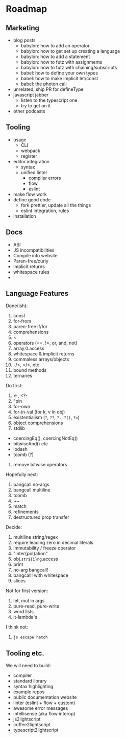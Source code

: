 
# Roadmap

## Marketing

- blog posts
  - babylon: how to add an operator
  - babylon: how to get set up creating a language
  - babylon: how to add a statement
  - babylon: how to futz with assignments
  - babylon: how to futz with chaining/subscripts
  - babel: how to define your own types
  - babel: how to make implicit let/const
  - babel: the photon call
- unrelated, ship PR for defineType
- javascript jabber
  - listen to the typescript one
  - try to get on it
- other podcasts

## Tooling

- usage
  - CLI
  - webpack
  - register
- editor integration
  - syntax
  - unified linter
    - compiler errors
    - flow
    - eslint
- make flow work
- define good code
  - fork prettier, update all the things
  - eslint integration, rules
- installation

## Docs

- ASI
- JS incompatibilities
- Compile into website
- Paren-free/curly
- implicit returns
- whitespace rules
-

## Language Features

Done(ish):
1. const
1. for-from
1. paren-free if/for
1. comprehensions
1. ~
1. operators (==, !=, or, and, not)
1. array.0.access
1. whitespace & implicit returns
1. commaless arrays/objects
1. -/>, =/>, etc
1. bound methods
1. ternaries

Do first:
1. <-, <?-
1. ^pin
1. for-own
1. for-in-val (for k, v in obj)
1. existentialism (`?`, `??`, `?.`, `?()`, `?=`)
1. object comprehensions
1. stdlib
  - coercingEq(), coercingNotEq()
  - bitwiseAnd() etc
  - lodash
  - tcomb (?)
1. remove bitwise operators

Hopefully next:
1. bangcall no-args
1. bangcall multiline
1. tcomb
1. ~~
1. match
1. refinements
1. destructured prop transfer

Decide:
1. multiline string/regex
1. require leading zero in decimal literals
1. immutability / freeze operator
1. "inter{pol}ation"
1. obj.`str${i}ng`.access
1. print
1. no-arg bangcall!
1. bangcall! with whitespace
1. slices

Not for first version:
1. let, mut in args
1. pure-read, pure-write
1. word lists
1. it-lambda's

I think not:
1. `js escape hatch`


## Tooling etc.

We will need to build:
- compiler
- standard library
- syntax highlighting
- example repos
- public documentation website
- linter (eslint + flow + custom)
- awesome error messages
- intellisense (aka flow interop)
- js2lightscript
- coffee2lightscript
- typescript2lightscript
